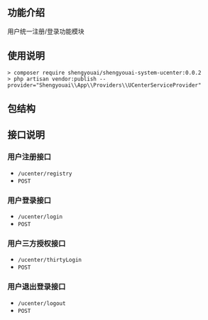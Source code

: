 ## 功能介绍

用户统一注册/登录功能模块

## 使用说明

```shell script
> composer require shengyouai/shengyouai-system-ucenter:0.0.2
> php artisan vendor:publish --provider="Shengyouai\\App\\Providers\\UCenterServiceProvider"
```

## 包结构

## 接口说明

### 用户注册接口

- `/ucenter/registry`
- `POST`

### 用户登录接口

- `/ucenter/login`
- `POST`

### 用户三方授权接口

- `/ucenter/thirtyLogin`
- `POST`

### 用户退出登录接口

- `/ucenter/logout`
- `POST`
